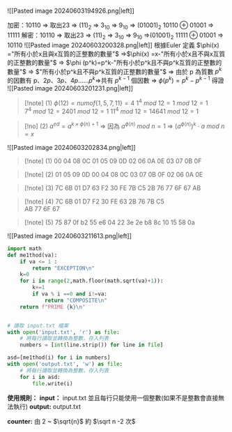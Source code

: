 ![[Pasted image 20240603194926.png|left]]

加密：10110 => 取出23 =>  $(11)_2$ => $3_{10}$  => $9_{10}$ => $(01001)_2$
$10110 \oplus 01001$ => $11111$
解密：10110 => 取出23 =>  $(11)_2$ => $3_{10}$  => $9_{10}$ =>$(01001)_2$
$11111 \oplus 01001$ => $10110$
![[Pasted image 20240603200328.png|left]]
根據Euler 定義 $\phi(x) ="所有小於x且與x互質的正整數的數量"$
=>$\phi(x) =x-"所有小於x且不與x互質的正整數的數量"$
=> $\phi (p^k)=p^k-"所有小於p^k且不與p^k互質的正整數的數量"$
=> $"所有小於p^k且不與p^k互質的正整數的數量"$
=> 由於 p 為質數 $p^k$ 的因數有 p、$2p$、$3p$、$4p$......$p^k$=>共有 $p^{k-1}$ 個因數
=> $\phi(p^k)=p^k-p^{k-1}$ 得證
![[Pasted image 20240603201231.png|left]]
> [!note] (1)
>  $\phi(12)=numof\{1,5,7,11\}=4$
>  $1^4\ mod\ 12 =1\ mod\ 12 =1$
>  $7^4\ mod \ 12=2401\ mod\ 12=1$
>  $11^4\ mod \ 12=14641\ mod\ 12=1$ 

> [!no] (2)
> $a^{ed}=a^{k\times \phi(n)+1}$
> => 因為 $a^{\phi(n)}\ mod \ n =1$
> => $(a^{\phi(n)})^k\cdot a\ mod\ n=x$

![[Pasted image 20240603202834.png|left]]
> [!note] (1)
> 00 04 08 0C
> 01 05 09 0D
> 02 06 0A 0E
> 03 07 0B 0F

> [!note] (2)
> 01 05 09 0D
> 00 04 08 0C
> 03 07 0B 0F
> 02 06 0A 0E

> [!note] (3)
> 7C 6B 01 D7 
> 63 F2 30 FE
> 7B C5 2B 76 
> 77 6F 67 AB

> [!note] (4)
> 7C 6B 01 D7 
> F2 30 FE 63
> 2B 76 7B C5  
> AB  77 6F 67

> [!note] (5)
> 75 87 0f b2
> 55 e6 04 22
> 3e 2e b8 8c
> 10 15 58 0a

![[Pasted image 20240603211613.png|left]]

```python
import math
def me1thod(va):
    if va <= 1 :
        return "EXCEPTION\n"
    k=0        
    for i in range(2,math.floor(math.sqrt(va)+1)):
        k+=1
        if va % i ==0 and i!=va:
            return "COMPOSITE\n"
    return f"PRIME {k}\n"


# 讀取 input.txt 檔案
with open('input.txt', 'r') as file:
    # 將每行讀取並轉換為整數，存入列表
    numbers = [int(line.strip()) for line in file]

asd=[me1thod(i) for i in numbers]
with open('output.txt', 'w') as file:
    # 將每行讀取並轉換為整數，存入列表
    for i in asd:
        file.write(i)

```

**使用規則：** 
**input：** input.txt 並且每行只能使用一個整數(如果不是整數會直接無法執行)
**output:** output.txt

**counter:** 由 2 ~ $\sqrt{n}$ 約 $\sqrt n -2 次$

